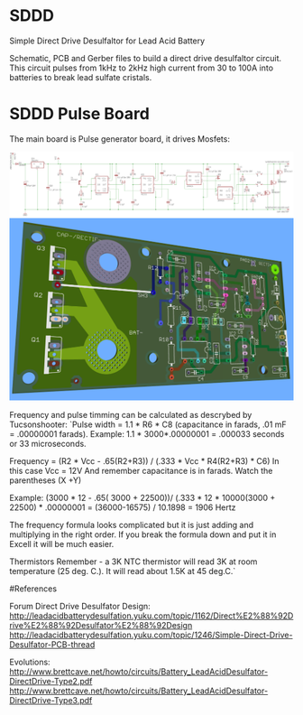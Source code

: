 # SDDD
Simple Direct Drive Desulfaltor for Lead Acid Battery

Schematic, PCB and Gerber files to build a direct drive desulfaltor circuit.
This circuit pulses from 1kHz to 2kHz high current from 30 to 100A into batteries to break lead sulfate cristals.

# SDDD Pulse Board

The main board is Pulse generator board, it drives Mosfets:

![Alt text](SDDD-PulseBoard-1.0-SHM-Eagle.png)
![Alt text](SDDD-PulseBoard-1.0-PCB-3D-Top.png)

Frequency and pulse timming can be calculated as descrybed by Tucsonshooter:
`Pulse width = 1.1 * R6 * C8         (capacitance in farads,  .01 mF = .00000001 farads). 
Example: 1.1 * 3000*.00000001 = .000033 seconds or 33 microseconds.

Frequency = (R2 * Vcc - .65(R2+R3)) / (.333 * Vcc * R4(R2+R3) * C6)
In this case Vcc = 12V
And remember capacitance is in farads. Watch the parentheses (X +Y) 

Example: (3000 * 12 - .65( 3000 + 22500))/ (.333 * 12 * 10000(3000 + 22500) * .00000001 =    (36000-16575) / 10.1898     = 1906 Hertz

The frequency formula looks complicated but it is just adding and multiplying in the right order. If you break the formula down and put it in Excell it will be much easier.

Thermistors 
  Remember - a 3K NTC thermistor will read 3K at room temperature (25 deg. C.). It will read about 1.5K at 45 deg.C.`

#References

Forum Direct Drive Desulfator Design: http://leadacidbatterydesulfation.yuku.com/topic/1162/Direct%E2%88%92Drive%E2%88%92Desulfator%E2%88%92Design
http://leadacidbatterydesulfation.yuku.com/topic/1246/Simple-Direct-Drive-Desulfator-PCB-thread

Evolutions:
http://www.brettcave.net/howto/circuits/Battery_LeadAcidDesulfator-DirectDrive-Type2.pdf
http://www.brettcave.net/howto/circuits/Battery_LeadAcidDesulfator-DirectDrive-Type3.pdf
